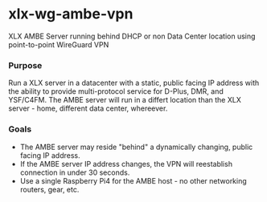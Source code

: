 # xlx-wg-ambe-vpn
XLX AMBE Server running behind DHCP or non Data Center location using point-to-point WireGuard VPN
### Purpose
Run a XLX server in a datacenter with a static, public facing IP address with the ability to provide multi-protocol service for D-Plus, DMR, and YSF/C4FM. The AMBE server will run in a differt location than the XLX server - home, different data center, whereever. 
### Goals
  - The AMBE server may reside "behind" a dynamically changing, public facing IP address.
  - If the AMBE server IP address changes, the VPN will reestablish connection in under 30 seconds.
  - Use a single Raspberry Pi4 for the AMBE host - no other networking routers, gear, etc.

